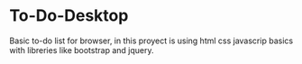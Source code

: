 # To-Do-Desktop


Basic to-do list for browser, in this proyect is using html css javascrip basics with libreries like bootstrap and jquery.

